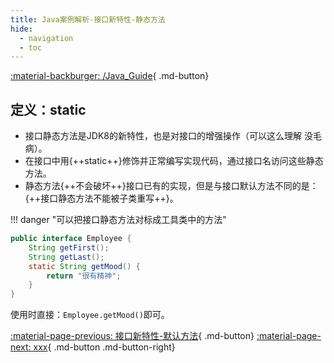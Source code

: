 ```yaml
---
title: Java案例解析-接口新特性-静态方法
hide:
  - navigation
  - toc
---
```


[:material-backburger: /Java_Guide](index.md#四接口新特性){ .md-button}

## 定义：static

- 接口静态方法是JDK8的新特性，也是对接口的增强操作（可以这么理解 没毛病）。
- 在接口中用{++static++}修饰并正常编写实现代码，通过接口名访问这些静态方法。
- 静态方法{++不会破坏++}接口已有的实现，但是与接口默认方法不同的是：{++接口静态方法不能被子类重写++}。

!!! danger "可以把接口静态方法对标成工具类中的方法"

``` java linenums="1" title="1-2 Employee.java"
public interface Employee {
    String getFirst();
    String getLast();
    static String getMood() {
        return "很有精神";
    }
}
```

使用时直接：`Employee.getMood()`即可。

[:material-page-previous: 接口新特性-默认方法](default_interface.md){ .md-button}  [:material-page-next: xxx](static_interface.md){ .md-button .md-button-right}